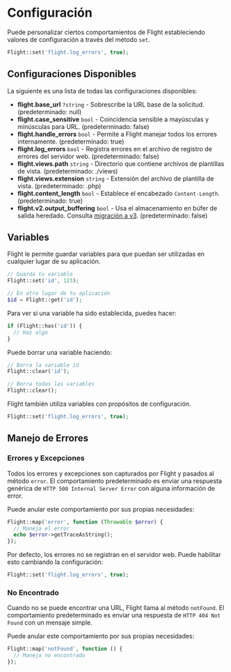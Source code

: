 # Configuración

Puede personalizar ciertos comportamientos de Flight estableciendo valores de configuración a través del método `set`.

```php
Flight::set('flight.log_errors', true);
```

## Configuraciones Disponibles

La siguiente es una lista de todas las configuraciones disponibles:

- **flight.base_url** `?string` - Sobrescribe la URL base de la solicitud. (predeterminado: null)
- **flight.case_sensitive** `bool` - Coincidencia sensible a mayúsculas y minúsculas para URL. (predeterminado: false)
- **flight.handle_errors** `bool` - Permite a Flight manejar todos los errores internamente. (predeterminado: true)
- **flight.log_errors** `bool` - Registra errores en el archivo de registro de errores del servidor web. (predeterminado: false)
- **flight.views.path** `string` - Directorio que contiene archivos de plantillas de vista. (predeterminado: ./views)
- **flight.views.extension** `string` - Extensión del archivo de plantilla de vista. (predeterminado: .php)
- **flight.content_length** `bool` - Establece el encabezado `Content-Length`. (predeterminado: true)
- **flight.v2.output_buffering** `bool` - Usa el almacenamiento en búfer de salida heredado. Consulta [migración a v3](migrating-to-v3). (predeterminado: false)

## Variables

Flight le permite guardar variables para que puedan ser utilizadas en cualquier lugar de su aplicación.

```php
// Guarda tu variable
Flight::set('id', 123);

// En otro lugar de tu aplicación
$id = Flight::get('id');
```

Para ver si una variable ha sido establecida, puedes hacer:

```php
if (Flight::has('id')) {
  // Haz algo
}
```

Puede borrar una variable haciendo:

```php
// Borra la variable id
Flight::clear('id');

// Borra todas las variables
Flight::clear();
```

Flight también utiliza variables con propósitos de configuración.

```php
Flight::set('flight.log_errors', true);
```

## Manejo de Errores

### Errores y Excepciones

Todos los errores y excepciones son capturados por Flight y pasados al método `error`.
El comportamiento predeterminado es enviar una respuesta genérica de `HTTP 500 Internal Server Error` con alguna información de error.

Puede anular este comportamiento por sus propias necesidades:

```php
Flight::map('error', function (Throwable $error) {
  // Maneja el error
  echo $error->getTraceAsString();
});
```

Por defecto, los errores no se registran en el servidor web. Puede habilitar esto cambiando la configuración:

```php
Flight::set('flight.log_errors', true);
```

### No Encontrado

Cuando no se puede encontrar una URL, Flight llama al método `notFound`. El comportamiento predeterminado es enviar una respuesta de `HTTP 404 Not Found` con un mensaje simple.

Puede anular este comportamiento por sus propias necesidades:

```php
Flight::map('notFound', function () {
  // Maneja no encontrado
});
```